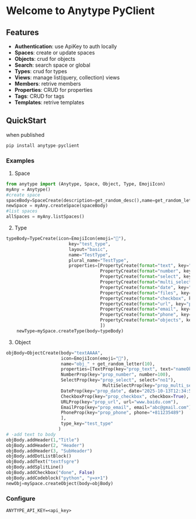 # Welcome to Anytype PyClient

## Features

- **Authentication**: use ApiKey to auth locally
- **Spaces**: create or update spaces
- **Objects**: crud for objects
- **Search**: search space or global
- **Types**: crud for types
- **Views**: manage list(query, collection) views
- **Members**: retrive members
- **Properties**: CRUD for properties
- **Tags**: CRUD for tags
- **Templates**: retrive templates

## QuickStart

when published

```python
pip install anytype-pyclient
```

### Examples
1. Space
```python
from anytype import (Anytype, Space, Object, Type, EmojiIcon)
myAny = Anytype()
#create space
spaceBody=SpaceCreate(description=get_random_desc(),name=get_random_letter(10))
newSpace = myAny.createSpace(spaceBody)
#list spaces
allSpaces = myAny.listSpaces()
```
2. Type
```python
typeBody=TypeCreate(icon=EmojiIcon(emoji="📝"),
                        key="test_type",
                        layout="basic",
                        name="TestType",
                        plural_name="TestType",
                        properties=[PropertyCreate(format="text", key="prop_text", name="PropText"),
                                    PropertyCreate(format="number", key="prop_number", name="PropNumber"),
                                    PropertyCreate(format="select", key="prop_select", name="PropSelect"),
                                    PropertyCreate(format="multi_select", key="prop_multi_select", name="PropMultiSelect"),
                                    PropertyCreate(format="date", key="prop_date", name="PropDate"),
                                    PropertyCreate(format="files", key="prop_files", name="PropFiles"),
                                    PropertyCreate(format="checkbox", key="prop_checkbox", name="PropCheckbox"),
                                    PropertyCreate(format="url", key="prop_url", name="PropUrl"),
                                    PropertyCreate(format="email", key="prop_email", name="PropEmail"),
                                    PropertyCreate(format="phone", key="prop_phone", name="PropPhone"),
                                    PropertyCreate(format="objects", key="prop_objects", name="PropObjects")
                                    ])
    newType=mySpace.createType(body=typeBody)
```
3. Object
```python
objBody=ObjectCreate(body="textAAAA", 
                     icon=EmojiIcon(emoji="📝"),
                     name="obj_" + get_random_letter(10),
                     properties=[TextProp(key="prop_text", text="nameOk"),
                     NumberProp(key="prop_number", number=100),
                     SelectProp(key="prop_select", select="no1"),
                                     MultiSelectProp(key="prop_multi_select", multi_select=["ok1","ok2"]),
                     DateProp(key="prop_date", date="2025-10-13T12:34:56Z"),
                     CheckboxProp(key="prop_checkbox", checkbox=True),
                     URLProp(key="prop_url", url="www.baidu.com"),
                     EmailProp(key="prop_email", email="abc@gmail.com"),
                     PhoneProp(key="prop_phone", phone="+811235489")
                     ],
                     type_key="test_type"
                    )
# ·add text to body
objBody.addHeader(1,"Title")
objBody.addHeader(2, "Header")
objBody.addHeader(3, "SubHeader")
objBody.addDotListBlock()
objBody.addText("textfsgre")
objBody.addSplitLine()
objBody.addCheckbox("done", False)
objBody.addCodeblock("python", "y=x+1")
newObj=mySpace.createObject(body=objBody)
```

### Configure
```
ANYTYPE_API_KEY=<api_key>
```